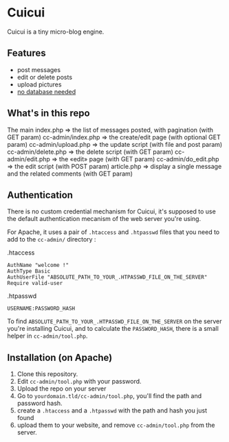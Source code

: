 # Cuicui

Cuicui is a tiny micro-blog engine.

## Features

- post messages
- edit or delete posts
- upload pictures
-  [no database needed](http://sebsauvage.net/wiki/doku.php?id=php:shaarli#why_not_use_a_real_database_files_are_slow)

## What's in this repo

The main index.php => the list of messages posted, with pagination (with GET param)
cc-admin/index.php => the create/edit page (with optional GET param)
cc-admin/upload.php => the update script (with file and post param)
cc-admin/delete.php => the delete script (with GET param)
cc-admin/edit.php => the «edit» page (with GET param)
cc-admin/do_edit.php => the edit script (with POST param)
article.php => display a single message and the related comments (with GET param)

## Authentication

There is no custom credential mechanism for Cuicui, it's supposed to use the default authentication mecanism of the web server you're using.

For Apache, it uses a pair of `.htaccess` and `.htpasswd` files that you need to add to the `cc-admin/` directory :

.htaccess
```
AuthName "welcome !"
AuthType Basic
AuthUserFile "ABSOLUTE_PATH_TO_YOUR_.HTPASSWD_FILE_ON_THE_SERVER"
Require valid-user
```

.htpasswd
```
USERNAME:PASSWORD_HASH
```

To find `ABSOLUTE_PATH_TO_YOUR_.HTPASSWD_FILE_ON_THE_SERVER` on the server you're installing Cuicui, and to calculate the `PASSWORD_HASH`, there is a small helper in `cc-admin/tool.php`.


## Installation (on Apache)

1. Clone this repository.
2. Edit `cc-admin/tool.php` with your password.
3. Upload the repo on your server
4. Go to `yourdomain.tld/cc-admin/tool.php`, you'll find the path and password hash.
5. create a `.htaccess` and a `.htpasswd` with the path and hash you just found
6. upload them to your website, and remove `cc-admin/tool.php` from the server.
